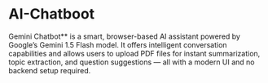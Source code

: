 # AI-Chatboot
Gemini Chatbot** is a smart, browser-based AI assistant powered by Google’s Gemini 1.5 Flash model. It offers intelligent conversation capabilities and allows users to upload PDF files for instant summarization, topic extraction, and question suggestions — all with a modern UI and no backend setup required.
